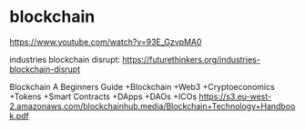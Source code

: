 # blockchain

https://www.youtube.com/watch?v=93E_GzvpMA0

industries blockchain disrupt:
https://futurethinkers.org/industries-blockchain-disrupt

Blockchain A Beginners Guide +Blockchain +Web3 +Cryptoeconomics +Tokens +Smart Contracts +DApps +DAOs +ICOs
https://s3.eu-west-2.amazonaws.com/blockchainhub.media/Blockchain+Technology+Handbook.pdf
